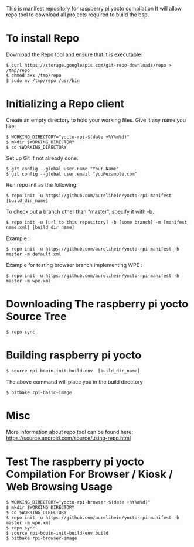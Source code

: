 This is manifest repository for raspberry pi yocto compilation
It will allow repo tool to download all projects required to build the bsp.

To install Repo
===============

Download the Repo tool and ensure that it is executable:

	$ curl https://storage.googleapis.com/git-repo-downloads/repo > /tmp/repo
	$ chmod a+x /tmp/repo
	$ sudo mv /tmp/repo /usr/bin

Initializing a Repo client
==========================

Create an empty directory to hold your working files. Give it any name you like:

	$ WORKING_DIRECTORY="yocto-rpi-$(date +%Y%m%d)"
	$ mkdir $WORKING_DIRECTORY
	$ cd $WORKING_DIRECTORY

Set up Git if not already done:

	$ git config --global user.name "Your Name"
	$ git config --global user.email "you@example.com"

Run repo init as the following:

	$ repo init -u https://github.com/aurelihein/yocto-rpi-manifest [build_dir_name]

To check out a branch other than "master", specify it with -b.

	$ repo init -u [url to this repository] -b [some branch] -m [manifest name.xml] [build_dir_name]

Example :

	$ repo init -u https://github.com/aurelihein/yocto-rpi-manifest -b master -m default.xml

Example for testing browser branch implementing WPE :

	$ repo init -u https://github.com/aurelihein/yocto-rpi-manifest -b master -m wpe.xml

Downloading The raspberry pi yocto Source Tree
==============================================

	$ repo sync

Building raspberry pi yocto
===========================

	$ source rpi-bouin-init-build-env  [build_dir_name]

The above command will place you in the build directory

	$ bitbake rpi-basic-image

Misc
====

More information about repo tool can be found here:
https://source.android.com/source/using-repo.html

Test The raspberry pi yocto Compilation For Browser / Kiosk / Web Browsing Usage
=================================================================

	$ WORKING_DIRECTORY="yocto-rpi-browser-$(date +%Y%m%d)"
	$ mkdir $WORKING_DIRECTORY
	$ cd $WORKING_DIRECTORY
	$ repo init -u https://github.com/aurelihein/yocto-rpi-manifest -b master -m wpe.xml
	$ repo sync
	$ source rpi-bouin-init-build-env build
	$ bitbake rpi-browser-image

